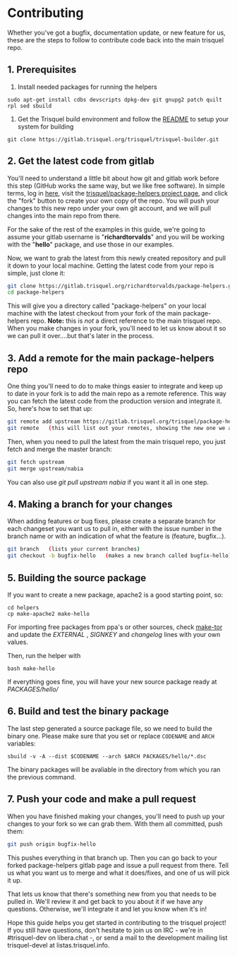 # Contributing

Whether you've got a bugfix, documentation update, or new feature for us, these are the steps to follow to contribute code back into the main trisquel repo.

## 1. Prerequisites



 1. Install needed packages for running the helpers
```
sudo apt-get install cdbs devscripts dpkg-dev git gnupg2 patch quilt rpl sed sbuild
```

 1. Get the Trisquel build environment and follow the [README](https://gitlab.trisquel.org/trisquel/trisquel-builder/-/blob/master/README.md) to setup your system for building
```
git clone https://gitlab.trisquel.org/trisquel/trisquel-builder.git
```


## 2. Get the latest code from gitlab

You'll need to understand a little bit about how git and gitlab work before this step (GitHub works the same way, but we like free software). In simple terms, log in [here](https://gitlab.trisquel.org/users/sign_in?redirect_to_referer=yes), visit the [trisquel/package-helpers project page](https://gitlab.trisquel.org/trisquel/package-helpers), and click the "fork" button to create your own copy of the repo.  You will push your changes to this new repo under your own git account, and we will pull changes into the main repo from there.

For the sake of the rest of the examples in this guide, we're going to assume your gitlab username is "**richardtorvalds**" and you will be working with the  "**hello**" package, and use those in our examples.

Now, we want to grab the latest from this newly created repository and pull it down to your local machine. Getting the latest code from your repo is simple, just clone it:

```bash
git clone https://gitlab.trisquel.org/richardtorvalds/package-helpers.git
cd package-helpers
```

This will give you a directory called "package-helpers" on your local machine with the latest checkout from your fork of the main package-helpers repo. **Note:** this is *not* a direct reference to the main trisquel repo. When you make changes in your fork, you'll need to let us know about it so we can pull it over....but that's later in the process.

## 3. Add a remote for the main package-helpers repo

One thing you'll need to do to make things easier to integrate and keep up to date in your fork is to add the main repo as a remote reference. This way you can fetch the latest code from the production version and integrate it. So, here's how to set that up:

```bash
git remote add upstream https://gitlab.trisquel.org/trisquel/package-helpers.git
git remote   (this will list out your remotes, showing the new one we added)
```

Then, when you need to pull the latest from the main trisquel repo, you just fetch and merge the master branch:

```bash
git fetch upstream
git merge upstream/nabia
```

You can also use *git pull upstream nabia* if you want it all in one step.

## 4. Making a branch for your changes

When adding features or bug fixes, please create a separate branch for each changeset you want us to pull in, either with the issue number in the branch name or with an indication of what the feature is (feature, bugfix...).

```bash
git branch   (lists your current branches)
git checkout -b bugfix-hello   (makes a new branch called bugfix-hello)
```


## 5. Building the source package

If you want to create a new package, apache2 is a good starting point, so:
```
cd helpers
cp make-apache2 make-hello
```

For importing free packages from ppa's or other sources, check [make-tor](https://gitlab.trisquel.org/trisquel/package-helpers/blob/nabia/helpers/make-tor) and update the _EXTERNAL_ , _SIGNKEY_ and _changelog_ lines  with your own values.

Then, run the helper with
```
bash make-hello
```

If everything goes fine, you will have your new source package ready at _PACKAGES/hello/_

## 6. Build and test the binary package

The last step generated a source package file, so we need to build the binary one. Please make sure that you set or replace `CODENAME` and `ARCH` variables:
```
sbuild -v -A --dist $CODENAME --arch $ARCH PACKAGES/hello/*.dsc
```

The binary packages will be avaliable in the directory from which you ran the previous command.


## 7. Push your code and make a pull request

When you have finished making your changes, you'll need to push up your changes to your fork so we can grab them. With them all committed, push them:

```bash
git push origin bugfix-hello
```

This pushes everything in that branch up. Then you can go back to your forked package-helpers gitlab page and issue a pull request from there.  Tell us what you want us to merge and what it does/fixes, and one of us will pick it up.

That lets us know that there's something new from you that needs to be pulled in. We'll review it and get back to you about it if we have any questions. Otherwise, we'll integrate it and let you know when it's in!


Hope this guide helps you get started in contributing to the trisquel project! If you still have questions, don't hesitate to join us on IRC - we're in #trisquel-dev on libera.chat -, or send a mail to the development mailing list trisquel-devel at listas.trisquel.info.
